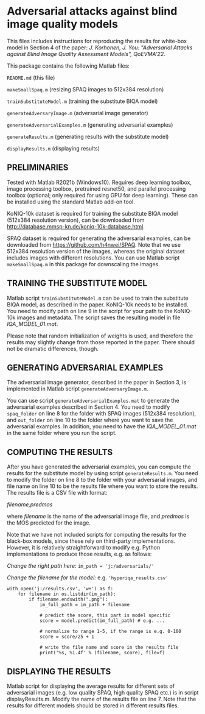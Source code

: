 # Adversarial attacks against blind image quality models

This files includes instructions for reproducing the results for white-box model in Section 4 of the paper: _J. Korhonen, J. You: "Adversarial Attacks against Blind Image Quality Assessment Models", QoEVMA'22_. 

This package contains the following Matlab files:

`README.md` (this file)

`makeSmallSpaq.m` (resizing SPAQ images to 512x384 resolution)

`trainSubstituteModel.m` (training the substitute BIQA model)

`generateAdversaryImage.m` (adversarial image generator)

`generateAdversarialExamples.m` (generating adversarial examples)

`generateResults.m` (generating results with the substitute model)

`displayResults.m` (displaying results)

PRELIMINARIES
-----------------------------------------------------------------
Tested with Matlab R2021b (Windows10). Requires deep learning toolbox, image processing toolbox, pretrained resnet50, and parallel processing toolbox (optional; only required for using GPU for deep learning). These can be installed using the standard Matlab add-on tool.

KoNIQ-10k dataset is required for training the substitute BIQA model (512x384 resolution version), can be downloaded from http://database.mmsp-kn.de/koniq-10k-database.html.

SPAQ dataset is required for generating the adversarial examples, can be downloaded from https://github.com/h4nwei/SPAQ. Note that we use 512x384 resolution version of the images, whereas the original dataset includes images with different resolutions. You can use Matlab script `makeSmallSpaq.m` in this package for downscaling the images.

TRAINING THE SUBSTITUTE MODEL
-----------------------------------------------------------------
Matlab script `trainSubstituteModel.m` can be used to train the substitute BIQA model, as described in the paper. KoNIQ-10k needs to be installed. You need to modify path on line 9 in the script for your path to the KoNIQ-10k images and metadata. The script saves the resulting model in file _IQA_MODEL_01.mat_.

Please note that random initialization of weights is used, and therefore the results may slightly change from those reported in the paper. There should not be dramatic differences, though.

GENERATING ADVERSARIAL EXAMPLES
-----------------------------------------------------------------
The adversarial image generator, described in the paper in Section 3, is implemented in Matlab script `generateAdversaryImage.m`. 

You can use script `generateAdversarialExamples.mat` to generate the adversarial examples described in Section 4. You need to modify `spaq_folder` on line 8 for the folder with SPAQ images (512x384 resolution), and `out_folder` on line 10 to the folder where you want to save the adversarial examples. In addition, you need to have the _IQA_MODEL_01.mat_ in the same folder where you run the script.

COMPUTING THE RESULTS
-----------------------------------------------------------------
After you have generated the adversarial examples, you can compute the results for the substitute model by using script `generateResults.m`. You need to modify the folder on line 8 to the folder with your adversarial images, and file name on line 10 to be the results file where you want to store the results. The results file is a CSV file with format:

_filename,predmos_

where _filename_ is the name of the adversarial image file, and _predmos_ is the MOS predicted for the image.

Note that we have not included scripts for computing the results for the black-box models, since these rely on third-party implementations. However, it is relatively straightforward to modify e.g. Python implementations to produce those results, e.g. as follows:

*Change the right path here:* `im_path = 'j:/adversarials/'`

*Change the filename for the model:* e.g. `'hyperiqa_results.csv'`

```
with open('j:/results.csv', 'w+') as f: 
    for filename in os.listdir(im_path):
        if filename.endswith(".png"):
            im_full_path = im_path + filename 

            # predict the score, this part is model specific
            score = model.predict(im_full_path) # e.g. ...
            
            # normalize to range 1-5, if the range is e.g. 0-100
            score = score/25 + 1 
 
            # write the file name and score in the results file
            print('%s, %1.4f' % (filename, score), file=f)
```


DISPLAYING THE RESULTS
-----------------------------------------------------------------
Matlab script for displaying the average results for different sets of adversarial images (e.g. low quality SPAQ, high quality SPAQ etc.) is in script displayResults.m. Modify the name of the results file on line 7. Note that the results for different models should be stored in different results files.
